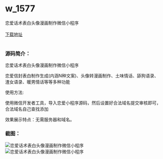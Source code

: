 # w_1577
恋爱话术表白头像漫画制作微信小程序
<br/></br>
[下载地址](https://www.uuid2.com/1577.html "下载地址")
<br/></br>
<h3>源码简介：</h3>
<p>恋爱话术表白头像漫画制作微信小程序<p>
<p>恋爱信封表白制作生成(内涵N种文案)、头像转漫画制作、土味情话、舔狗语录、渣女语录、暖男情话等等多种功能<p>
<p>使用方法:<p>
<p>使用微信开发者工具，导入恋爱小程序源码，然后设置好合法域名提交审核即可，合法域名自己查找添加<p>
<p>效果展示特点：无需服务器和域名。<p>
<h3>截图：</h3>
<img src="https://www.uuid2.com/wp-content/uploads/img/202109/6b12d99847.png" alt="恋爱话术表白头像漫画制作微信小程序"><img src="https://www.uuid2.com/wp-content/uploads/img/202109/543f2ea693.jpg" alt="恋爱话术表白头像漫画制作微信小程序">

